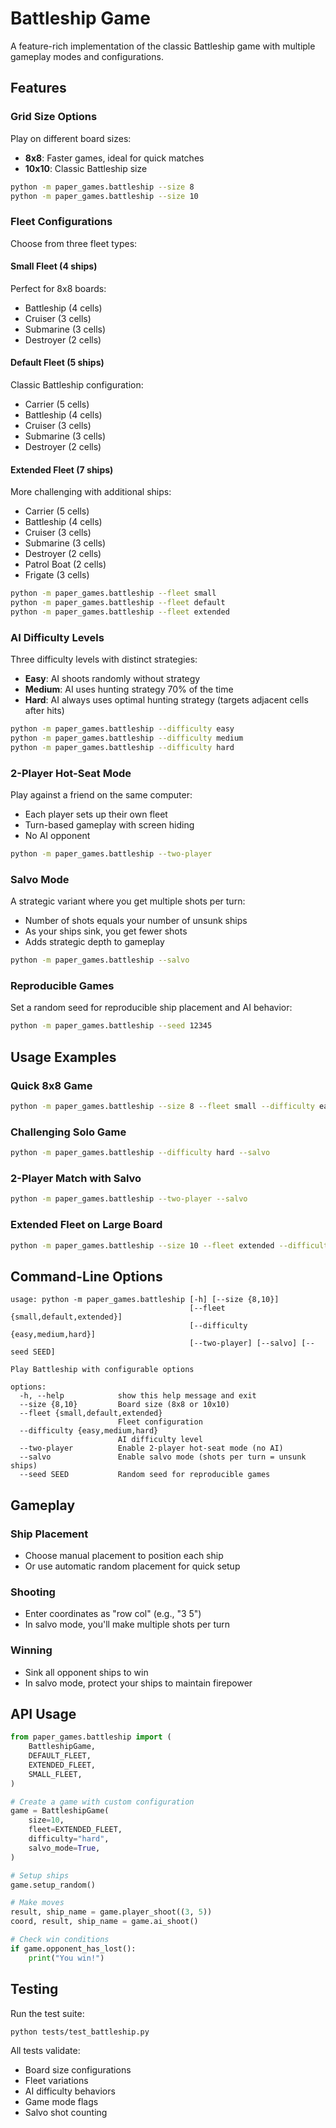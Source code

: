 # Battleship Game

A feature-rich implementation of the classic Battleship game with multiple gameplay modes and configurations.

## Features

### Grid Size Options
Play on different board sizes:
- **8x8**: Faster games, ideal for quick matches
- **10x10**: Classic Battleship size

```bash
python -m paper_games.battleship --size 8
python -m paper_games.battleship --size 10
```

### Fleet Configurations
Choose from three fleet types:

#### Small Fleet (4 ships)
Perfect for 8x8 boards:
- Battleship (4 cells)
- Cruiser (3 cells)
- Submarine (3 cells)
- Destroyer (2 cells)

#### Default Fleet (5 ships)
Classic Battleship configuration:
- Carrier (5 cells)
- Battleship (4 cells)
- Cruiser (3 cells)
- Submarine (3 cells)
- Destroyer (2 cells)

#### Extended Fleet (7 ships)
More challenging with additional ships:
- Carrier (5 cells)
- Battleship (4 cells)
- Cruiser (3 cells)
- Submarine (3 cells)
- Destroyer (2 cells)
- Patrol Boat (2 cells)
- Frigate (3 cells)

```bash
python -m paper_games.battleship --fleet small
python -m paper_games.battleship --fleet default
python -m paper_games.battleship --fleet extended
```

### AI Difficulty Levels
Three difficulty levels with distinct strategies:

- **Easy**: AI shoots randomly without strategy
- **Medium**: AI uses hunting strategy 70% of the time
- **Hard**: AI always uses optimal hunting strategy (targets adjacent cells after hits)

```bash
python -m paper_games.battleship --difficulty easy
python -m paper_games.battleship --difficulty medium
python -m paper_games.battleship --difficulty hard
```

### 2-Player Hot-Seat Mode
Play against a friend on the same computer:
- Each player sets up their own fleet
- Turn-based gameplay with screen hiding
- No AI opponent

```bash
python -m paper_games.battleship --two-player
```

### Salvo Mode
A strategic variant where you get multiple shots per turn:
- Number of shots equals your number of unsunk ships
- As your ships sink, you get fewer shots
- Adds strategic depth to gameplay

```bash
python -m paper_games.battleship --salvo
```

### Reproducible Games
Set a random seed for reproducible ship placement and AI behavior:

```bash
python -m paper_games.battleship --seed 12345
```

## Usage Examples

### Quick 8x8 Game
```bash
python -m paper_games.battleship --size 8 --fleet small --difficulty easy
```

### Challenging Solo Game
```bash
python -m paper_games.battleship --difficulty hard --salvo
```

### 2-Player Match with Salvo
```bash
python -m paper_games.battleship --two-player --salvo
```

### Extended Fleet on Large Board
```bash
python -m paper_games.battleship --size 10 --fleet extended --difficulty hard
```

## Command-Line Options

```
usage: python -m paper_games.battleship [-h] [--size {8,10}] 
                                        [--fleet {small,default,extended}]
                                        [--difficulty {easy,medium,hard}]
                                        [--two-player] [--salvo] [--seed SEED]

Play Battleship with configurable options

options:
  -h, --help            show this help message and exit
  --size {8,10}         Board size (8x8 or 10x10)
  --fleet {small,default,extended}
                        Fleet configuration
  --difficulty {easy,medium,hard}
                        AI difficulty level
  --two-player          Enable 2-player hot-seat mode (no AI)
  --salvo               Enable salvo mode (shots per turn = unsunk ships)
  --seed SEED           Random seed for reproducible games
```

## Gameplay

### Ship Placement
- Choose manual placement to position each ship
- Or use automatic random placement for quick setup

### Shooting
- Enter coordinates as "row col" (e.g., "3 5")
- In salvo mode, you'll make multiple shots per turn

### Winning
- Sink all opponent ships to win
- In salvo mode, protect your ships to maintain firepower

## API Usage

```python
from paper_games.battleship import (
    BattleshipGame,
    DEFAULT_FLEET,
    EXTENDED_FLEET,
    SMALL_FLEET,
)

# Create a game with custom configuration
game = BattleshipGame(
    size=10,
    fleet=EXTENDED_FLEET,
    difficulty="hard",
    salvo_mode=True,
)

# Setup ships
game.setup_random()

# Make moves
result, ship_name = game.player_shoot((3, 5))
coord, result, ship_name = game.ai_shoot()

# Check win conditions
if game.opponent_has_lost():
    print("You win!")
```

## Testing

Run the test suite:
```bash
python tests/test_battleship.py
```

All tests validate:
- Board size configurations
- Fleet variations
- AI difficulty behaviors
- Game mode flags
- Salvo shot counting
